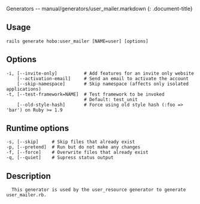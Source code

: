Generators -- manual/generators/user\_mailer.markdown
{: .document-title}


## Usage

    

    rails generate hobo:user_mailer [NAME=user] [options]


## Options

    

    -i, [--invite-only]          # Add features for an invite only website
        [--activation-email]     # Send an email to activate the account
        [--skip-namespace]       # Skip namespace (affects only isolated applications)
    -t, [--test-framework=NAME]  # Test framework to be invoked
                                 # Default: test_unit
        [--old-style-hash]       # Force using old style hash (:foo => 'bar') on Ruby >= 1.9


## Runtime options

    

    -s, [--skip]     # Skip files that already exist
    -p, [--pretend]  # Run but do not make any changes
    -f, [--force]    # Overwrite files that already exist
    -q, [--quiet]    # Supress status output


## Description

    

      This generator is used by the user_resource generator to generate user_mailer.rb.
